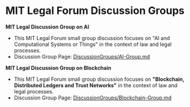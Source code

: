 # MIT Legal Forum Discussion Groups

**MIT Legal Discussion Group on AI**

* This MIT Legal Forum small group discussion focuses on "AI and Computational Systems or Things" in the context of law and legal processes.
* Discussion Group Page: [DiscussionGroups/AI-Group.md](https://github.com/mitmedialab/MITLegalForum/blob/master/DiscussionGroups/AI-Group.md)

**MIT Legal Discussion Group on Blockchain**

* This MIT Legal Forum small group discussion focuses on **"Blockchain, Distributed Ledgers and Trust Networks"** in the context of law and legal processes.
* Discussion Group Page: [DiscussionGroups/Blockchain-Group.md](https://github.com/mitmedialab/MITLegalForum/blob/master/DiscussionGroups/Blockchain-Group.md)

